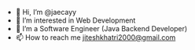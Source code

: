 - 👋 Hi, I’m @jaecayy
- 👀 I’m interested in Web Development
- 🌱 I’m a Software Engineer (Java Backend Developer)
- 📫 How to reach me jiteshkhatri2000@gmail.com

<!---
jaecayy/jaecayy is a ✨ special ✨ repository because its `README.md` (this file) appears on your GitHub profile.
You can click the Preview link to take a look at your changes.
--->
